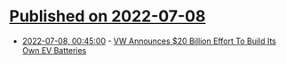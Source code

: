 # [Published on 2022-07-08](index.md)

* [2022-07-08, 00:45:00](https://hardware.slashdot.org/story/22/07/07/225220/vw-announces-20-billion-effort-to-build-its-own-ev-batteries?utm_source=rss1.0mainlinkanon&utm_medium=feed) - [VW Announces $20 Billion Effort To Build Its Own EV Batteries](https://hardware.slashdot.org/story/22/07/07/225220/vw-announces-20-billion-effort-to-build-its-own-ev-batteries?utm_source=rss1.0mainlinkanon&utm_medium=feed)
